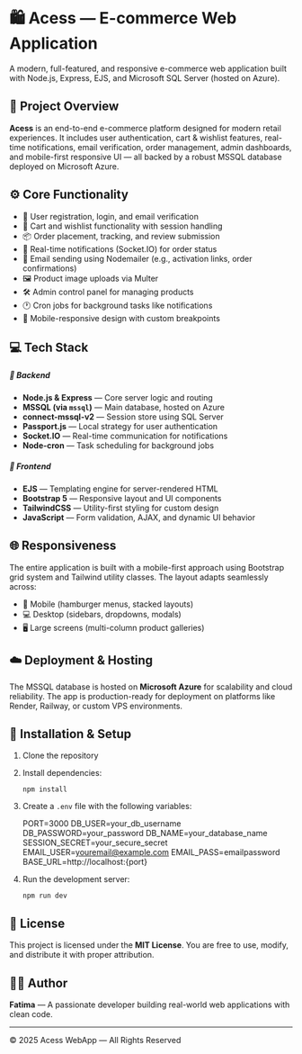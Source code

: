 🛍️ Acess — E-commerce Web Application
======================================

A modern, full-featured, and responsive e-commerce web application built with Node.js, Express, EJS, and Microsoft SQL Server (hosted on Azure).

🎯 Project Overview
-------------------

**Acess** is an end-to-end e-commerce platform designed for modern retail experiences. It includes user authentication, cart & wishlist features, real-time notifications, email verification, order management, admin dashboards, and mobile-first responsive UI — all backed by a robust MSSQL database deployed on Microsoft Azure.

⚙️ Core Functionality
---------------------

*   👤 User registration, login, and email verification
*   🛒 Cart and wishlist functionality with session handling
*   📦 Order placement, tracking, and review submission
*   🔔 Real-time notifications (Socket.IO) for order status
*   📧 Email sending using Nodemailer (e.g., activation links, order confirmations)
*   🖼️ Product image uploads via Multer
*   🛠️ Admin control panel for managing products
*   🕐 Cron jobs for background tasks like notifications
*   📱 Mobile-responsive design with custom breakpoints

💻 Tech Stack
-------------

##### 🧠 Backend

*   **Node.js & Express** — Core server logic and routing
*   **MSSQL (via `mssql`)** — Main database, hosted on Azure
*   **connect-mssql-v2** — Session store using SQL Server
*   **Passport.js** — Local strategy for user authentication
*   **Socket.IO** — Real-time communication for notifications
*   **Node-cron** — Task scheduling for background jobs

##### 🎨 Frontend

*   **EJS** — Templating engine for server-rendered HTML
*   **Bootstrap 5** — Responsive layout and UI components
*   **TailwindCSS** — Utility-first styling for custom design
*   **JavaScript** — Form validation, AJAX, and dynamic UI behavior

🌐 Responsiveness
-----------------

The entire application is built with a mobile-first approach using Bootstrap grid system and Tailwind utility classes. The layout adapts seamlessly across:

*   📱 Mobile (hamburger menus, stacked layouts)
*   💻 Desktop (sidebars, dropdowns, modals)
*   🖥️ Large screens (multi-column product galleries)

☁️ Deployment & Hosting
-----------------------

The MSSQL database is hosted on **Microsoft Azure** for scalability and cloud reliability. The app is production-ready for deployment on platforms like Render, Railway, or custom VPS environments.

🚀 Installation & Setup
-----------------------

1.  Clone the repository
2.  Install dependencies:
    
        npm install
    
3.  Create a `.env` file with the following variables:

    PORT=3000
    DB_USER=your_db_username
    DB_PASSWORD=your_password
    DB_NAME=your_database_name
    SESSION_SECRET=your_secure_secret
    EMAIL_USER=youremail@example.com
    EMAIL_PASS=emailpassword
    BASE_URL=http://localhost:{port}
    

4.  Run the development server:
    
        npm run dev
    
📄 License
----------

This project is licensed under the **MIT License**. You are free to use, modify, and distribute it with proper attribution.

👩‍💻 Author
------------

**Fatima** — A passionate developer building real-world web applications with clean code.

* * *

© 2025 Acess WebApp — All Rights Reserved